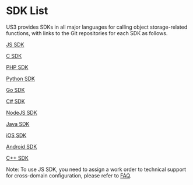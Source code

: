

# SDK List

US3 provides SDKs in all major languages for calling object storage-related functions, with links to the Git repositories for each SDK as follows.

[JS SDK](https://github.com/ufilesdk-dev/ufile-jssdk)

[C SDK](https://ucloud-us3.github.io/c-sdk/%E6%A6%82%E8%BF%B0.html)

[PHP SDK](https://github.com/ufilesdk-dev/ufile-phpsdk)

[Python SDK](https://ucloud-us3.github.io/python-sdk/%E6%A6%82%E8%BF%B0.html)

[Go SDK](https://ucloud-us3.github.io/go-sdk/%E6%A6%82%E8%BF%B0.html)

[C\# SDK](https://github.com/ufilesdk-dev/ufile-csharpsdk)

[NodeJS SDK](https://github.com/ufilesdk-dev/ufile-nodejssdk)

[Java SDK](https://github.com/ucloud/ufile-sdk-java)

[iOS SDK](https://github.com/ucloud/ufile-sdk-ios)

[Android SDK](https://github.com/ufilesdk-dev/ufile-androidsdk)

[C++ SDK](https://github.com/ufilesdk-dev/ufile-cppsdk)

Note: To use JS SDK, you need to assign a work order to technical support for cross-domain configuration, please refer to [FAQ](/ufile/faq).
